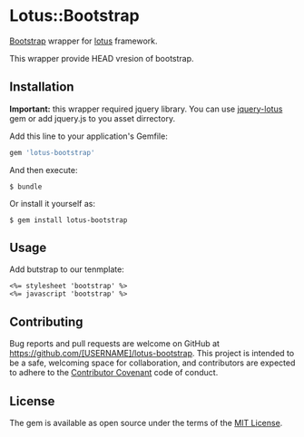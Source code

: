 # Lotus::Bootstrap
[Bootstrap](getbootstrap.com) wrapper for [lotus](lotusrb.org) framework.

This wrapper provide HEAD vresion of bootstrap.

## Installation
**Important:** this wrapper required jquery library.
You can use [jquery-lotus](https://github.com/Nerian/jquery-lotus) gem or add jquery.js to you asset dirrectory.

Add this line to your application's Gemfile:

``` ruby
gem 'lotus-bootstrap'
```

And then execute:

    $ bundle

Or install it yourself as:

    $ gem install lotus-bootstrap

## Usage
Add butstrap to our tenmplate:

``` erb
<%= stylesheet 'bootstrap' %>
<%= javascript 'bootstrap' %>
```

## Contributing
Bug reports and pull requests are welcome on GitHub at https://github.com/[USERNAME]/lotus-bootstrap. This project is intended to be a safe, welcoming space for collaboration, and contributors are expected to adhere to the [Contributor Covenant](http://contributor-covenant.org) code of conduct.


## License
The gem is available as open source under the terms of the [MIT License](http://opensource.org/licenses/MIT).
